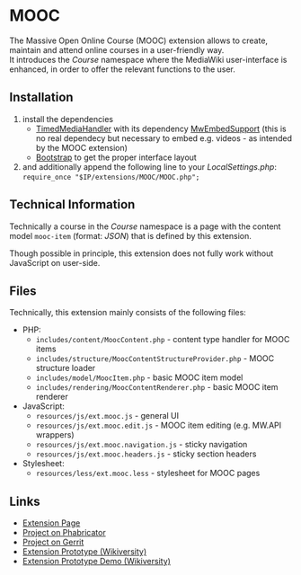 # MOOC

The Massive Open Online Course (MOOC) extension allows to create, maintain and attend online courses in a user-friendly way.  
It introduces the *Course* namespace where the MediaWiki user-interface is enhanced, in order to offer the relevant functions to the user.

## Installation

1. install the dependencies
   * [TimedMediaHandler](https://www.mediawiki.org/wiki/Extension:TimedMediaHandler) with its dependency [MwEmbedSupport](https://www.mediawiki.org/wiki/Extension:MwEmbedSupport)
   (this is no real dependecy but necessary to embed e.g. videos - as intended by the MOOC extension)
   * [Bootstrap](https://www.mediawiki.org/wiki/Extension:Bootstrap) to get the proper interface layout
1. and additionally append the following line to your *LocalSettings.php*:
   `require_once "$IP/extensions/MOOC/MOOC.php";`

## Technical Information

Technically a course in the *Course* namespace is a page with the content model `mooc-item` (format: *JSON*) that is defined by this extension.

Though possible in principle, this extension does not fully work without JavaScript on user-side.

## Files

Technically, this extension mainly consists of the following files:
* PHP:
  * `includes/content/MoocContent.php` - content type handler for MOOC items
  * `includes/structure/MoocContentStructureProvider.php` - MOOC structure loader
  * `includes/model/MoocItem.php` - basic MOOC item model
  * `includes/rendering/MoocContentRenderer.php` - basic MOOC item renderer
* JavaScript:
  * `resources/js/ext.mooc.js` - general UI
  * `resources/js/ext.mooc.edit.js` - MOOC item editing (e.g. MW.API wrappers)
  * `resources/js/ext.mooc.navigation.js` - sticky navigation
  * `resources/js/ext.mooc.headers.js` - sticky section headers
* Stylesheet:
  * `resources/less/ext.mooc.less` - stylesheet for MOOC pages

## Links

* [Extension Page](https://www.mediawiki.org/wiki/Extension:MOOC)
* [Project on Phabricator](https://phabricator.wikimedia.org/diffusion/1892/repository/master/)
* [Project on Gerrit](https://gerrit.wikimedia.org/r/#/admin/projects/mediawiki/extensions/MOOC)
* [Extension Prototype (Wikiversity)](https://en.wikiversity.org/wiki/Wikiversity:MOOC_Interface)
* [Extension Prototype Demo (Wikiversity)](https://en.wikiversity.org/wiki/Web_Science/Part1:_Foundations_of_the_web/Ethernet)
